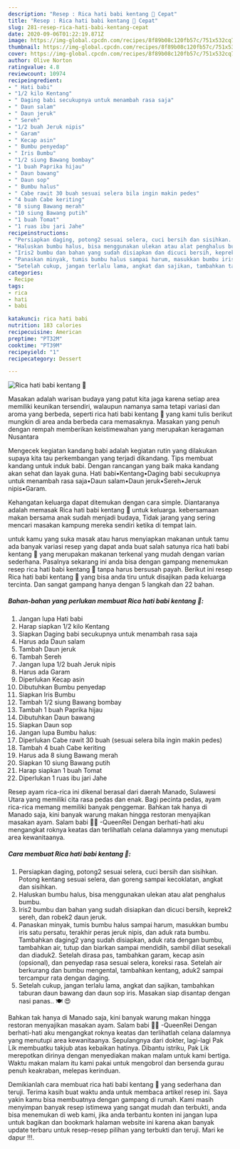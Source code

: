 ```yaml
---
description: "Resep : Rica hati babi kentang 🐷 Cepat"
title: "Resep : Rica hati babi kentang 🐷 Cepat"
slug: 281-resep-rica-hati-babi-kentang-cepat
date: 2020-09-06T01:22:19.871Z
image: https://img-global.cpcdn.com/recipes/8f89b08c120fb57c/751x532cq70/rica-hati-babi-kentang-🐷-foto-resep-utama.jpg
thumbnail: https://img-global.cpcdn.com/recipes/8f89b08c120fb57c/751x532cq70/rica-hati-babi-kentang-🐷-foto-resep-utama.jpg
cover: https://img-global.cpcdn.com/recipes/8f89b08c120fb57c/751x532cq70/rica-hati-babi-kentang-🐷-foto-resep-utama.jpg
author: Olive Norton
ratingvalue: 4.8
reviewcount: 10974
recipeingredient:
- " Hati babi"
- "1/2 kilo Kentang"
- " Daging babi secukupnya untuk menambah rasa saja"
- " Daun salam"
- " Daun jeruk"
- " Sereh"
- "1/2 buah Jeruk nipis"
- " Garam"
- " Kecap asin"
- " Bumbu penyedap"
- " Iris Bumbu"
- "1/2 siung Bawang bombay"
- "1 buah Paprika hijau"
- " Daun bawang"
- " Daun sop"
- " Bumbu halus"
- " Cabe rawit 30 buah sesuai selera bila ingin makin pedes"
- "4 buah Cabe keriting"
- "8 siung Bawang merah"
- "10 siung Bawang putih"
- "1 buah Tomat"
- "1 ruas ibu jari Jahe"
recipeinstructions:
- "Persiapkan daging, potong2 sesuai selera, cuci bersih dan sisihkan. Potong kentang sesuai selera, dan goreng sampai kecoklatan, angkat dan sisihkan."
- "Haluskan bumbu halus, bisa menggunakan ulekan atau alat penghalus bumbu."
- "Iris2 bumbu dan bahan yang sudah disiapkan dan dicuci bersih, keprek2 sereh, dan robek2 daun jeruk."
- "Panaskan minyak, tumis bumbu halus sampai harum, masukkan bumbu iris satu persatu, terakhir peras jeruk nipis, dan aduk rata bumbu. Tambahkan daging2 yang sudah disiapkan, aduk rata dengan bumbu, tambahkan air, tutup dan biarkan sampai mendidih, sambil diliat sesekali dan diaduk2. Setelah dirasa pas, tambahkan garam, kecap asin (opsional), dan penyedap rasa sesuai selera, koreksi rasa. Setelah air berkurang dan bumbu mengental, tambahkan kentang, aduk2 sampai tercampur rata dengan daging."
- "Setelah cukup, jangan terlalu lama, angkat dan sajikan, tambahkan taburan daun bawang dan daun sop iris. Masakan siap disantap dengan nasi panas.. 🍽️ 😍"
categories:
- Recipe
tags:
- rica
- hati
- babi

katakunci: rica hati babi 
nutrition: 183 calories
recipecuisine: American
preptime: "PT32M"
cooktime: "PT39M"
recipeyield: "1"
recipecategory: Dessert

---
```



![Rica hati babi kentang 🐷](https://img-global.cpcdn.com/recipes/8f89b08c120fb57c/751x532cq70/rica-hati-babi-kentang-🐷-foto-resep-utama.jpg)

Masakan adalah warisan budaya yang patut kita jaga karena setiap area memiliki keunikan tersendiri, walaupun namanya sama tetapi variasi dan aroma yang berbeda, seperti rica hati babi kentang 🐷 yang kami tulis berikut mungkin di area anda berbeda cara memasaknya. Masakan yang penuh dengan rempah memberikan keistimewahan yang merupakan keragaman Nusantara

Mengecek kegiatan kandang babi adalah kegiatan rutin yang dilakukan supaya kita tau perkembangan yang terjadi dikandang. Tips membuat kandang untuk induk babi. Dengan rancangan yang baik maka kandang akan sehat dan layak guna. Hati babi•Kentang•Daging babi secukupnya untuk menambah rasa saja•Daun salam•Daun jeruk•Sereh•Jeruk nipis•Garam.

Kehangatan keluarga dapat ditemukan dengan cara simple. Diantaranya adalah memasak Rica hati babi kentang 🐷 untuk keluarga. kebersamaan makan bersama anak sudah menjadi budaya, Tidak jarang yang sering mencari masakan kampung mereka sendiri ketika di tempat lain.

untuk kamu yang suka masak atau harus menyiapkan makanan untuk tamu ada banyak variasi resep yang dapat anda buat salah satunya rica hati babi kentang 🐷 yang merupakan makanan terkenal yang mudah dengan varian sederhana. Pasalnya sekarang ini anda bisa dengan gampang menemukan resep rica hati babi kentang 🐷 tanpa harus bersusah payah.
Berikut ini resep Rica hati babi kentang 🐷 yang bisa anda tiru untuk disajikan pada keluarga tercinta. Dan sangat gampang hanya dengan 5 langkah dan 22 bahan.


<!--inarticleads1-->

##### Bahan-bahan yang perlukan membuat Rica hati babi kentang 🐷:

1. Jangan lupa  Hati babi
1. Harap siapkan 1/2 kilo Kentang
1. Siapkan  Daging babi secukupnya untuk menambah rasa saja
1. Harus ada  Daun salam
1. Tambah  Daun jeruk
1. Tambah  Sereh
1. Jangan lupa 1/2 buah Jeruk nipis
1. Harus ada  Garam
1. Diperlukan  Kecap asin
1. Dibutuhkan  Bumbu penyedap
1. Siapkan  Iris Bumbu
1. Tambah 1/2 siung Bawang bombay
1. Tambah 1 buah Paprika hijau
1. Dibutuhkan  Daun bawang
1. Siapkan  Daun sop
1. Jangan lupa  Bumbu halus:
1. Diperlukan  Cabe rawit 30 buah (sesuai selera bila ingin makin pedes)
1. Tambah 4 buah Cabe keriting
1. Harus ada 8 siung Bawang merah
1. Siapkan 10 siung Bawang putih
1. Harap siapkan 1 buah Tomat
1. Diperlukan 1 ruas ibu jari Jahe


Resep ayam rica-rica ini dikenal berasal dari daerah Manado, Sulawesi Utara yang memiliki cita rasa pedas dan enak. Bagi pecinta pedas, ayam rica-rica memang memiliki banyak penggemar. Bahkan tak hanya di Manado saja, kini banyak warung makan hingga restoran menyajikan masakan ayam. Salam babi 🐷🍻 -QueenRei Dengan berhati-hati aku mengangkat roknya keatas dan terlihatlah celana dalamnya yang menutupi area kewanitaanya. 

<!--inarticleads2-->

##### Cara membuat  Rica hati babi kentang 🐷:

1. Persiapkan daging, potong2 sesuai selera, cuci bersih dan sisihkan. Potong kentang sesuai selera, dan goreng sampai kecoklatan, angkat dan sisihkan.
1. Haluskan bumbu halus, bisa menggunakan ulekan atau alat penghalus bumbu.
1. Iris2 bumbu dan bahan yang sudah disiapkan dan dicuci bersih, keprek2 sereh, dan robek2 daun jeruk.
1. Panaskan minyak, tumis bumbu halus sampai harum, masukkan bumbu iris satu persatu, terakhir peras jeruk nipis, dan aduk rata bumbu. Tambahkan daging2 yang sudah disiapkan, aduk rata dengan bumbu, tambahkan air, tutup dan biarkan sampai mendidih, sambil diliat sesekali dan diaduk2. Setelah dirasa pas, tambahkan garam, kecap asin (opsional), dan penyedap rasa sesuai selera, koreksi rasa. Setelah air berkurang dan bumbu mengental, tambahkan kentang, aduk2 sampai tercampur rata dengan daging.
1. Setelah cukup, jangan terlalu lama, angkat dan sajikan, tambahkan taburan daun bawang dan daun sop iris. Masakan siap disantap dengan nasi panas.. 🍽️ 😍


Bahkan tak hanya di Manado saja, kini banyak warung makan hingga restoran menyajikan masakan ayam. Salam babi 🐷🍻 -QueenRei Dengan berhati-hati aku mengangkat roknya keatas dan terlihatlah celana dalamnya yang menutupi area kewanitaanya. Sepulangnya dari dokter, lagi-lagi Pak Lik membuatku takjub atas kebaikan hatinya. Dibantu istriku, Pak Lik merepotkan dirinya dengan menyediakan makan malam untuk kami bertiga. Waktu makan malam itu kami pakai untuk mengobrol dan bersenda gurau penuh keakraban, melepas kerinduan. 

Demikianlah cara membuat rica hati babi kentang 🐷 yang sederhana dan teruji. Terima kasih buat waktu anda untuk membaca artikel resep ini. Saya yakin kamu bisa membuatnya dengan gampang di rumah. Kami masih menyimpan banyak resep istimewa yang sangat mudah dan terbukti, anda bisa menemukan di web kami, jika anda terbantu konten ini jangan lupa untuk bagikan dan bookmark halaman website ini karena akan banyak update terbaru untuk resep-resep pilihan yang terbukti dan teruji. Mari ke dapur !!!. 
